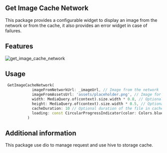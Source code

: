 <!--
This README describes the package. If you publish this package to pub.dev,
this README's contents appear on the landing page for your package.

For information about how to write a good package README, see the guide for
[writing package pages](https://dart.dev/guides/libraries/writing-package-pages).

For general information about developing packages, see the Dart guide for
[creating packages](https://dart.dev/guides/libraries/create-library-packages)
and the Flutter guide for
[developing packages and plugins](https://flutter.dev/developing-packages).
-->
## Get Image Cache Network
This package provides a configurable widget to display an image from the network or from the cache, it also provides an error widget in case of failures.

## Features
![get_image_cache_network](https://user-images.githubusercontent.com/54634181/179444759-11f2f480-11e7-4ece-9727-32bb6463d934.gif)


## Usage

```dart
 GetImageCacheNetwork(
            imageFromNetworkUrl: _imageUrl, // Image from the network
            imageFromAssetsUrl: 'assets/placeholder.png', // Image for your placeholder image
            width: MediaQuery.of(context).size.width * 0.8, // Optional width by default 64
            height: MediaQuery.of(context).size.width * 0.5, // Optional height by default 64
            cacheDuration: 10 // Optional duration of the file in cache 15 days by default
            loading: const CircularProgressIndicator(color: Colors.blue), // Optional widget to do loading by default progress indicator with green color
          )
```

## Additional information
This package use dio to manage request and use hive to storage cache. 
